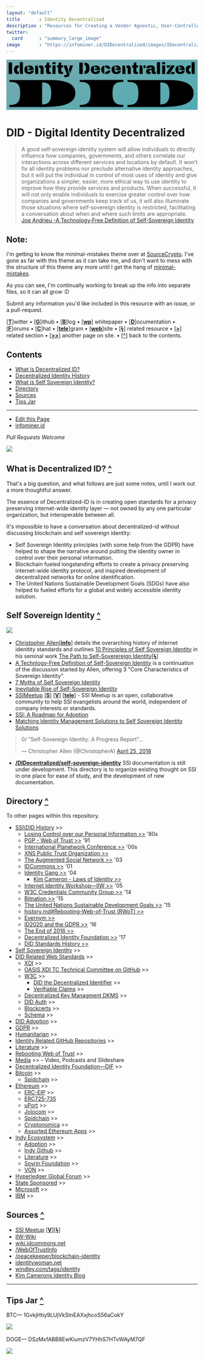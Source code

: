 ```yaml
---
layout: "default"
title       : Identity Decentralized
description : "Resources for Creating a Vendor Agnostic, User-Controlled, Identity Layer for the Internet."
twitter:
  card      : "summary_large_image"
image       : "https://infominer.id/DIDecentralized/images/IDecentralized.png"
---
```


<center><img src="images/identity-decentralized.png"/></center>

# DID - Digital Identity Decentralized

>A good self‐sovereign identity system will allow individuals to directly influence how companies, governments, and others correlate our interactions across different services and locations by default. It won’t fix all identity problems nor preclude alternative identity approaches, but it will put the individual in control of most uses of identity and give organizations a simpler, easier, more ethical way to use identity to improve how they provide services and products. When successful, it will not only enable individuals to exercise greater control over how companies and governments keep track of us, it will also illuminate those situations where self‐sovereign identity is restricted, facilitating a conversation about when and where such limits are appropriate. [Joe Andrieu -A Technology‐Free Definition of Self‐Sovereign Identity](https://github.com/jandrieu/rebooting-the-web-of-trust-fall2016/blob/master/topics-and-advance-readings/a-technology-free-definition-of-self-sovereign-identity.pdf)

## Note:

I'm getting to know the minimal-mistakes theme over at [SourceCrypto](https://infominer.id/SourceCrypto). I've gone as far with this theme as it can take me, and don't want to mess with the structure of this theme any more until I get the hang of  [minimal-mistakes](https://mademistakes.com/work/minimal-mistakes-jekyll-theme/).

As you can see, I'm continually working to break up the info into separate files, so it can all grow :D

Submit any information you'd like included in this resource with an issue, or a pull-request.


[[**T**](#contents)]witter • [[**G**](#contents)]ithub • [[**B**](#contents)]log • [[**wp**](#contents)] whitepaper • [[**D**](#contents)]ocumentation • [[**F**](#contents)]orums • [[**C**](#contents)]hat • [[**tele**](#contents)]gram • [[**web**](#contents)]site
• [[**ϟ**](#contents)] related resource • [[**>**](#contents)] related section • [[**>>**](#contents)] another page on site. • [[**^**](#contents)] back to the contents.

## Contents
* [What is Decentralized ID?](#what-is-decentralized-id-)
* [Decentralized Identity History](#decentralized-identity-history-)
* [What is Self Sovereign Identity?](#self-sovereign-identity-)
* [Directory](#directory-)
* [Sources](#sources-)
* [Tips Jar](#tips-jar-)
---
* [Edit this Page](https://github.com/infominer33/DIDecentralized)
* [infominer.id](https://infominer.id)

*Pull Requests Welcome*




![](https://i.imgur.com/9KpJRDr.png)


## What is Decentralized ID? [**^**](#contents)

That's a big question, and what follows are just some notes, until I work out a more thoughtful answer.

The essence of Decentralized-ID is in creating open standards for a privacy preserving internet-wide identity layer — not owned by any one particular organization, but interoperable between all.

It's impossible to have a conversation about decentralized-id without discussing blockchain and self sovereign identity: 
  * Self Sovereign Identity principles (with some help from the GDPR) have helped to shape the narrative around putting the identity owner in control over their personal information.
  * Blockchain fueled longstanding efforts to create a privacy preserving internet-wide identity protocol, and inspired development of decentralized networks for online identification. 
  * The United Nations Sustainable Development Goals (SDGs) have also helped to fueled efforts for a global and widely accessible identity solution.



## Self Sovereign Identity [**^**](#contents)

![](https://imgur.com/3zz62kpl.png)


* [Christopher Allen](http://www.lifewithalacrity.com/)[[**info**](https://christophera.info/)] details the overarching history of internet idenitity standards and outlines [10 Principles of Self Sovereign Identity](https://github.com/WebOfTrustInfo/self-sovereign-identity/blob/master/self-sovereign-identity-principles.md) in his seminal work [The Path to Self-Soverereign Identity](http://www.lifewithalacrity.com/2016/04/the-path-to-self-soverereign-identity.html)[[**ϟ**](https://www.coindesk.com/path-self-sovereign-identity/amp/)]
* <a href="https://github.com/jandrieu/rebooting-the-web-of-trust-fall2016/raw/master/topics-and-advance-readings/a-technology-free-definition-of-self-sovereign-identity.pdf"><u>A Technlogy-Free Definition of Self-Sovereign Identity</u></a> is a continuation of the discussion started by Allen, offering 3 "Core Characteristics of Sovereign Identity".
* [7 Myths of Self Sovereign Identity](https://medium.com/evernym/7-myths-of-self-sovereign-identity-67aea7416b1)
* [Inevitable Rise of Self-Sovereign Identity](https://sovrin.org/wp-content/uploads/2018/03/The-Inevitable-Rise-of-Self-Sovereign-Identity.pdf)
* [SSIMeetup](http://ssimeetup.org/) [[**S**](https://www.slideshare.net/SSIMeetup/presentations)] [[**V**](https://www.youtube.com/channel/UCSqSTlKdbbCM1muGOhDa3Og)] [[**tele**](https://t.me/SSIMeetup)]
\- SSI Meetup is an open, collaborative community to help SSI evangelists around the world, independent of company interests or standards. 
* [SSI: A Roadmap for Adoption](https://github.com/WebOfTrustInfo/rebooting-the-web-of-trust-spring2018/blob/master/final-documents/a-roadmap-for-ssi.md)
* [Matching Identity Management Solutions to Self Sovereign Identity Solutions](https://www.slideshare.net/TommyKoens/matching-identity-management-solutions-to-selfsovereign-identity-principles)
<blockquote class="twitter-tweet" data-lang="en"><p lang="en" dir="ltr">0/ “Self-Sovereign Identity: A Progress Report”…</p>&mdash; Christopher Allen (@ChristopherA) <a href="https://twitter.com/ChristopherA/status/989120215702261761?ref_src=twsrc%5Etfw">April 25, 2018</a></blockquote>

* **[/DIDecentralized/self-sovereign-identity](self-sovereign-identity)** SSI documentation is still under development. This directory is to organize existing thought on SSI in one place for ease of study, and the development of new documentation.






## Directory [**^**](#contents)
To other pages within this repository.

  * [SSI\DID History](history.md) >>
    * [Losing Control over our Personal Information >>](history.md#losing-control-over-our-personal-information) '80s
    * [PGP - Web of Trust >>](#pgp---web-of-trust-) '91
    * [International Planetwork Conference >>](history.md#international-planetwork-conference-) '00s
    * [XNS Public Trust Organization >>](history.md#xns-public-trust-organization-)
    * [The Augmented Social Network >>](history.md#the-augmented-social-network-) '03
    * [IDCommons >>](history.md#idcommons-) '01
    * [Identity Gang >>](history.md#identity-gang-) '04
      * [Kim Cameron - Laws of Identity >>](history.md#kim-cameron---laws-of-identity) 
    * [Internet Identity Workshop—IIW >>](history.md#internet-identity-workshop-) '05
    * [W3C Credentials Community Group >>](history.md#w3c-credentials-community-group-) '14 
    * [Bitnation >>](history.md#bitnation-) '15
    * [The United Nations Sustainable Development Goals >>](history.md#the-united-nations-sustainable-development-goals-) '15
    * [history.md#Rebooting-Web-of-Trust (RWoT) >>](history.md#rebooting-the-web-of-trust-) 
    * [Evernym >>](history.md#evernym-)
    * [ID2020 and the GDPR >>](history.md#id2020-and-the-gdpr-) '16
    * [The End of 2016 >>](history.md#the-end-of-2016-)
    * [Decentralized Identity Foundation >>](history.md#decentralized-identity-foundation-) '17
    * [DID Standards History >>](history.md#standards-history-)
* [Self Sovereign Identity](self-sovereign-identity) >>
* [DID Related Web Standards](standards) >>
  * [XDI](standards/#xdi-) >>
  * [OASIS XDI TC Technical Committee on GitHub](standards/#oasis-xdi-tech-committee-on-github-) >>
  * [W3C](standards/#w3c-) >>
    * [DID the Decentralized Identifier](standards/#did-the-decentralized-identifier-) >>
    * [Verifiable Claims](standards/#verifiable-claims-) >>
  * [Decentralized Key Managment DKMS](standards/#decentralized-key-management-agents-) >>
  * [DID Auth](standards/#did-auth-) >>
  * [Blockcerts](standards/#blockcerts-) >>
  * [Schema](standards/#schema-) >>
* [DID Adoption](adoption.html) >>
* [GDPR](gdpr) >>
* [Humanitarian](humanitarian.md) >>
* [Identity Related GitHub Repositories](identity-github.md) >>
* [Literature](literature.md) >>
* [Rebooting Web of Trust](rebooting-web-of-trust.md) >>
* [Media](media.md) >> - Video, Podcasts and Slideshare  
* [Decentralized Identity Foundation—DIF](identity-foundation.md) >>
* [Bitcoin](bitcoin.md) >>
  * [Spidchain](bitcoin.md#spidchain-) >>
* [Ethereum](ethereum/) >>
  * [ERC-EIP](ethereum/#erc-eip-) >>
  * [ERC725-735](ethereum/erc725-735-)
  * [uPort](ethereum/#uport-) >>
  * [Jolocom](ethereum/#jolocom-) >>
  * [Spidchain](ethereum/#spidchain-) >>
  * [Cryptonomica](ethereum/#cryptonomica-) >>
  * [Assorted Ethereum Apps](ethereum/#assorted-ethereum-apps-) >>
* [Indy Ecosystem](indy-ecosystem/) >>
  * [Adoption](indy-ecosystem/adoption.md) >>
  * [Indy Github](indy-ecosystem/indy-github.md) >>
  * [Literature](indy-ecosystem/literature.md) >>
  * [Sovrin Foundation](indy-ecosystem/sovrin.foundation.md) >>
  * [VON](indy-ecosystem/VON.md) >>
* [Hyperledger Global Forum](hgf-2018/) >>
* [State Sponsored](state-sponsored.md) >>
* [Microsoft](microsoft.md) >>
* [IBM](ibm.md) >>



## Sources [**^**](#contents)
* [SSI Meetup](http://ssimeetup.org/) [[**V**](https://www.youtube.com/channel/UCSqSTlKdbbCM1muGOhDa3Og)][[**ϟ**](https://www.slideshare.net/SSIMeetup/presentations/)] 
* [IIW-Wiki](https://iiw.idcommons.net/Main_Page)
* [wiki.idcommons.net](http://wiki.idcommons.net/Main_Page)
* [/WebOfTrustInfo](https://github.com/WebOfTrustInfo/)
* [/peacekeeper/blockchain-identity](https://github.com/peacekeeper/blockchain-identity)
* [identitywoman.net](https://identitywoman.net/)
* [windley.com/tags/identity](http://www.windley.com/tags/identity.shtml)
* [Kim Camerons Identity Blog](https://identityblog.com)

---

## Tips Jar [**^**](#contents)

BTC— 1GvkjHtiy9LUjVkStnEAXxjhcoS56aCokY

![](https://imgur.com/yXLLm9Bl.png) 

DOGE— DSzMxfABB8EwKiumzV7YHhS7HTvWAyM7QF

![](https://i.imgur.com/0zBLoUP.png) 
